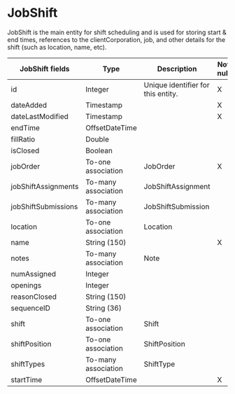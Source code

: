 # JobShift

JobShift is the main entity for shift scheduling and is used for storing start & end times, references to the clientCorporation, job, and other details for the shift (such as location, name, etc).

<table>
    <colgroup>
        <col width="20%" />
        <col width="20%" />
        <col width="20%" />
        <col width="20%" />
        <col width="20%" />
    </colgroup>
    <thead>
        <tr class="header">
            <th>JobShift fields</th>
            <th>Type</th>
            <th>Description</th>
            <th>Not null</th>
            <th>Read-only</th>
        </tr>
    </thead>
    <tbody>
        <tr class="even">
            <td>id</td>
            <td>Integer</td>
            <td>Unique identifier for this entity.</td>
            <td>X</td>
            <td>X</td>
        </tr>
        <tr class="odd">
            <td>dateAdded</td>
            <td>Timestamp</td>
            <td></td>
            <td>X</td>
            <td>X</td>
        </tr>
        <tr class="even">
            <td>dateLastModified</td>
            <td>Timestamp</td>
            <td></td>
            <td>X</td>
            <td>X</td>
        </tr>
        <tr class="odd">
            <td>endTime</td>
            <td>OffsetDateTime</td>
            <td></td>
            <td></td>
            <td></td>
        </tr>
        <tr class="even">
            <td>fillRatio</td>
            <td>Double</td>
            <td></td>
            <td></td>
            <td>X</td>
        </tr>
        <tr class="odd">
            <td>isClosed</td>
            <td>Boolean</td>
            <td></td>
            <td></td>
            <td></td>
        </tr>
        <tr class="even">
            <td>jobOrder</td>
            <td>To-one association</td>
            <td>JobOrder</td>
            <td>X</td>
            <td></td>
        </tr>
        <tr class="odd">
            <td>jobShiftAssignments</td>
            <td>To-many association</td>
            <td>JobShiftAssignment</td>
            <td></td>
            <td>X</td>
        </tr>
        <tr class="even">
            <td>jobShiftSubmissions</td>
            <td>To-many association</td>
            <td>JobShiftSubmission</td>
            <td></td>
            <td>X</td>
        </tr>
        <tr class="odd">
            <td>location</td>
            <td>To-one association</td>
            <td>Location</td>
            <td></td>
            <td></td>
        </tr>
        <tr class="even">
            <td>name</td>
            <td>String (150)</td>
            <td></td>
            <td>X</td>
            <td></td>
        </tr>
        <tr class="odd">
            <td>notes</td>
            <td>To-many association</td>
            <td>Note</td>
            <td></td>
            <td>X</td>
        </tr>
        <tr class="even">
            <td>numAssigned</td>
            <td>Integer</td>
            <td></td>
            <td></td>
            <td>X</td>
        </tr>
        <tr class="odd">
            <td>openings</td>
            <td>Integer</td>
            <td></td>
            <td></td>
            <td></td>
        </tr>
        <tr class="even">
            <td>reasonClosed</td>
            <td>String (150)</td>
            <td></td>
            <td></td>
            <td></td>
        </tr>
        <tr class="odd">
            <td>sequenceID</td>
            <td>String (36)</td>
            <td></td>
            <td></td>
            <td></td>
        </tr>
        <tr class="even">
            <td>shift</td>
            <td>To-one association</td>
            <td>Shift</td>
            <td></td>
            <td></td>
        </tr>
        <tr class="odd">
            <td>shiftPosition</td>
            <td>To-one association</td>
            <td>ShiftPosition</td>
            <td></td>
            <td></td>
        </tr>
        <tr class="even">
            <td>shiftTypes</td>
            <td>To-many association</td>
            <td>ShiftType</td>
            <td></td>
            <td></td>
        </tr>
        <tr class="odd">
            <td>startTime</td>
            <td>OffsetDateTime</td>
            <td></td>
            <td>X</td>
            <td></td>
        </tr>
    </tbody>
</table>
